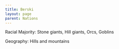 ```yaml
---
title: Berski
layout: page
parent: Nations
---
```


Racial Majority: Stone giants, Hill giants, Orcs, Goblins

Geography: Hills and mountains
